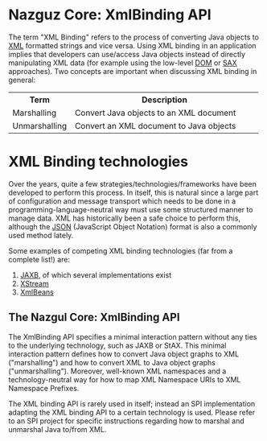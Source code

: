 Nazguz Core: XmlBinding API
===========================

The term "XML Binding" refers to the process of converting Java objects to [XML](http://www.w3.org/standards/xml/) 
formatted strings and vice versa. Using XML binding in an application implies that developers can use/access Java 
objects instead of directly manipulating XML data (for example using the low-level [DOM](http://www.w3.org/DOM/) or 
[SAX](http://sax.sourceforge.net/) approaches). Two concepts are important when discussing XML binding in general:

<table>
    <tr>
        <th width="25%">Term</th>
        <th width="75%">Description</th>
    </tr>
    <tr>
        <td>Marshalling</td>
        <td>Convert Java objects to an XML document</td>
    </tr>
    <tr>
        <td>Unmarshalling</td>
        <td>Convert an XML document to Java objects</td>
    </tr>
</table>

# XML Binding technologies  

Over the years, quite a few strategies/technologies/frameworks have been developed to perform this process. 
In itself, this is natural since a large part of configuration and message transport which needs to be done in a 
programming-language-neutral way must use some structured manner to manage data. 
XML has historically been a safe choice to perform this, although the 
[JSON](http://json.org/) (JavaScript Object Notation) format is also a commonly used method lately.

Some examples of competing XML binding technologies (far from a complete list!) are:

1. [JAXB](https://jaxb.java.net/), of which several implementations exist
2. [XStream](http://xstream.codehaus.org/)
3. [XmlBeans](http://xmlbeans.apache.org/)

## The Nazgul Core: XmlBinding API

The XmlBinding API specifies a minimal interaction pattern without any
ties to the underlying technology, such as JAXB or StAX. This minimal interaction pattern
defines how to convert Java object graphs to XML ("marshalling") and how to convert XML
to Java object graphs ("unmarshalling"). Moreover, well-known XML namespaces and a
technology-neutral way for how to map XML Namespace URIs to XML Namespace Prefixes.

The XML binding API is rarely used in itself; instead an SPI implementation adapting the
XML binding API to a certain technology is used. Please refer to an SPI project for
specific instructions regarding how to marshal and unmarshal Java to/from XML.